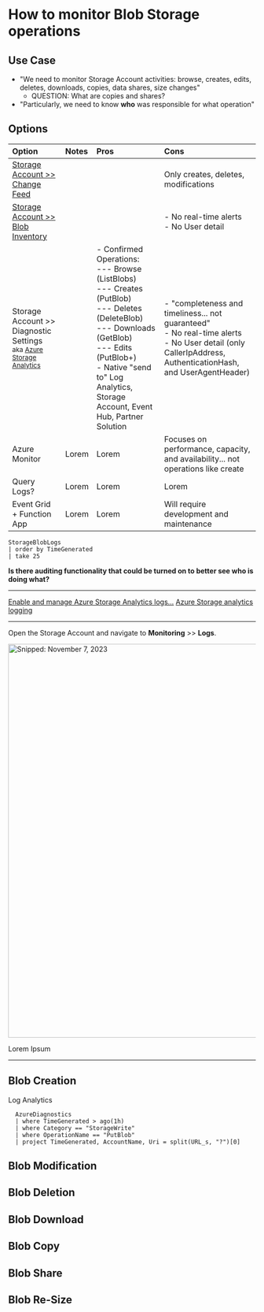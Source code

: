 # How to monitor Blob Storage operations

## Use Case
* "We need to monitor Storage Account activities: browse, creates, edits, deletes, downloads, copies, data shares, size changes"
  * QUESTION: What are copies and shares?
* "Particularly, we need to know **who** was responsible for what operation"

## Options

Option | Notes | Pros | Cons
:----- | :----- | :----- | :-----
[Storage Account >> Change Feed](https://learn.microsoft.com/en-us/azure/storage/blobs/storage-blob-change-feed?tabs=azure-portal) | | | Only creates, deletes, modifications
[Storage Account >> Blob Inventory](https://learn.microsoft.com/en-us/azure/storage/blobs/blob-inventory-how-to?tabs=azure-portal) | | | - No real-time alerts<br>- No User detail
Storage Account >> Diagnostic Settings<br><sub>aka [Azure Storage Analytics](https://learn.microsoft.com/en-us/azure/storage/common/manage-storage-analytics-metrics?tabs=azure-portal)</sub> | | - Confirmed Operations:<br>--- Browse (ListBlobs)<br>--- Creates (PutBlob)<br>--- Deletes (DeleteBlob)<br>--- Downloads (GetBlob)<br>--- Edits (PutBlob+)<br>- Native "send to" Log Analytics, Storage Account, Event Hub, Partner Solution | - "completeness and timeliness... not guaranteed"<br>- No real-time alerts<br>- No User detail (only CallerIpAddress, AuthenticationHash, and UserAgentHeader)
Azure Monitor | Lorem | Lorem | Focuses on performance, capacity, and availability... not operations like create
Query Logs? | Lorem | Lorem | Lorem
Event Grid + Function App  | Lorem | Lorem | Will require development and maintenance

```
StorageBlobLogs
| order by TimeGenerated
| take 25
```

**Is there auditing functionality that could be turned on to better see who is doing what?**

-----

[Enable and manage Azure Storage Analytics logs...](https://learn.microsoft.com/en-us/azure/storage/common/manage-storage-analytics-logs)
[Azure Storage analytics logging](https://learn.microsoft.com/en-us/azure/storage/common/storage-analytics-logging)

-----

Open the Storage Account and navigate to **Monitoring** >> **Logs**.

<img src="https://github.com/richchapler/AzureSolutions/assets/44923999/85fe757c-4b5e-4dcd-9826-f906d871523b" width="800" title="Snipped: November 7, 2023" />

Lorem Ipsum

-----

## Blob Creation

Log Analytics

```
  AzureDiagnostics
  | where TimeGenerated > ago(1h)
  | where Category == "StorageWrite"
  | where OperationName == "PutBlob"
  | project TimeGenerated, AccountName, Uri = split(URL_s, "?")[0]
```


## Blob Modification

## Blob Deletion

## Blob Download

## Blob Copy

## Blob Share

## Blob Re-Size
